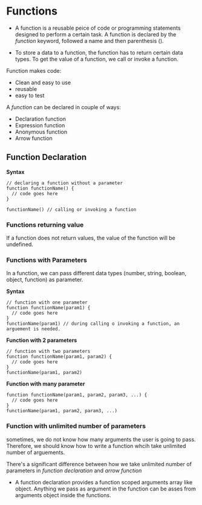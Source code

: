 # Functions
+ A function is a reusable peice of code or programming statements designed to perform a certain task. A function is declared by the *function* keyword, followed a name and then parenthesis ().

+ To store a data to a function, the function has to return certain data types. To get the value of a function, we call or invoke a function.

Function makes code:
- Clean and easy to use
- reusable
- easy to test

A *function* can be declared in couple of ways:
* Declaration function
* Expression function
* Anonymous function
* Arrow function

## Function Declaration
**Syntax**
```
// declaring a function without a parameter
function functionName() {
  // code goes here
}

functionName() // calling or invoking a function
```
### Functions returning value
If a function does not return values, the value of the function will be undefined.

### Functions with Parameters
In a function, we can pass different data types (number, string, boolean, object, function) as parameter.

**Syntax**
```
// function with one parameter
function functionName(param1) {
  // code goes here
}
functionName(param1) // during calling o invoking a function, an arguement is needed.
```

**Function with 2 parameters**
```
// function with two parameters
function functionName(param1, param2) {
  // code goes here
}
functionName(param1, param2) 
```

**Function with many parameter**
```
function functionName(param1, param2, param3, ...) {
  // code goes here
}
functionName(param1, param2, param3, ...)
```

### Function with unlimited number of parameters
sometimes, we do not know how many arguments the user is going to pass. Therefore, we should know how to write a function whcih take unlimited number of arguements.

There's a significant difference between how we take unlimited number of parameters in *function declaration* and *arrow function* 

* A function declaration provides a function scoped arguments array like object. Anything we pass as argument in the function can be asses from arguments object inside the functions.